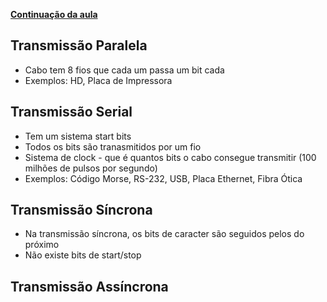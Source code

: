 <ins>**Continuação da aula**</ins>

## Transmissão Paralela
  * Cabo tem 8 fios que cada um passa um bit cada
  * Exemplos: HD, Placa de Impressora

## Transmissão Serial
  * Tem um sistema start bits
  * Todos os bits são tranasmitidos por um fio
  * Sistema de clock - que é quantos bits o cabo consegue transmitir (100 milhões de pulsos por segundo)
  * Exemplos: Código Morse, RS-232, USB, Placa Ethernet, Fibra Ótica

## Transmissão Síncrona
  * Na transmissão síncrona, os bits de caracter são seguidos pelos do próximo
  * Não existe bits de start/stop

## Transmissão Assíncrona
